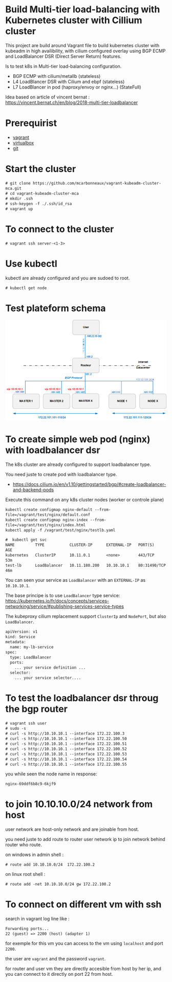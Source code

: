# Build Multi-tier load-balancing with Kubernetes cluster with Cillium cluster 


This project are build around Vagrant file to build kubernetes cluster with kubeadm in high availibility, 
with cilium configured overlay using BGP ECMP and LoadBalancer DSR (Direct Server Return) features.

Is to test k8s in Multi-tier load-balancing configuration.
- BGP ECMP with cilium/metallb (stateless)
- L4 LoadBlancer DSR with Cilium and ebpf (stateless)
- L7 LoadBlancer in pod (haproxy/envoy or nginx...) (StateFull)

Idea based on article of vincent bernat : 
https://vincent.bernat.ch/en/blog/2018-multi-tier-loadbalancer

# Prerequirist

- [vagrant](https://www.vagrantup.com/downloads)
- [virtualbox](https://www.virtualbox.org/wiki/Downloads)
- [git](https://git-scm.com/download/win)

# Start the cluster

```
# git clone https://github.com/mcarbonneaux/vagrant-kubeadm-cluster-mca.git
# cd vagrant-kubeadm-cluster-mca
# mkdir .ssh
# ssh-keygen -f ./.ssh/id_rsa
# vagrant up
```

# To connect to the cluster

```
# vagrant ssh server-<1-3>
```

# Use kubectl

kubectl are already configured and you are sudoed to root.

```
# kubectl get node
```

# Test plateform schema

![image](schema.png)


# To create simple web pod (nginx) with loadbalancer dsr

The k8s cluster are already configured to support loadbalancer type.

You need juste to create pod with loadbalancer type.

- https://docs.cilium.io/en/v1.10/gettingstarted/bgp/#create-loadbalancer-and-backend-pods

Execute this command on any k8s cluster nodes (worker or controle plane)
```
kubectl create configmap nginx-default --from-file=/vagrant/test/nginx/default.conf
kubectl create configmap nginx-index --from-file=/vagrant/test/nginx/index.html
kubectl apply -f /vagrant/test/nginx/testlb.yaml
```

```
#  kubectl get svc
NAME         TYPE           CLUSTER-IP      EXTERNAL-IP   PORT(S)        AGE
kubernetes   ClusterIP      10.11.0.1       <none>        443/TCP        53m
test-lb      LoadBalancer   10.11.180.200   10.10.10.1    80:31490/TCP   46m
```

You can seen your service as `LoadBalancer` with an `EXTERNAL-IP` as `10.10.10.1`.

The base principe is to use `LoadBalancer` type service:
https://kubernetes.io/fr/docs/concepts/services-networking/service/#publishing-services-service-types

The kubeproxy cilium replacement support `ClusterIp` and `NodePort`, but also `LoadBalancer`.

```
apiVersion: v1
kind: Service
metadata:
  name: my-lb-service
spec:
  type: LoadBalancer
  ports:
    ... your service definition ...
  selector:
    ... your service selector....
```

# To test the loadbalancer dsr throug the bgp router

```
# vagrant ssh user
# sudo -s
# curl -s http://10.10.10.1 --interface 172.22.100.3
# curl -s http://10.10.10.1 --interface 172.22.100.50
# curl -s http://10.10.10.1 --interface 172.22.100.51
# curl -s http://10.10.10.1 --interface 172.22.100.52
# curl -s http://10.10.10.1 --interface 172.22.100.53
# curl -s http://10.10.10.1 --interface 172.22.100.54
# curl -s http://10.10.10.1 --interface 172.22.100.55
```

you while seen the node name in response:
```
nginx-69ddf6b8c9-6kjf9
```

# to join 10.10.10.0/24 network from host

user network are host-only network and are joinable from host.

you need juste to add route to router user network ip to join network behind router who route.

on windows in admin shell :
```
# route add 10.10.10.0/24  172.22.100.2
```

on linux root shell :
```
# route add -net 10.10.10.0/24 gw 172.22.100.2
```

# To connect on different vm with ssh

search in vagrant log line like :
```
Forwarding ports...                      
22 (guest) => 2200 (host) (adapter 1)    
```

for exemple for this vm you can access to the vm using `localhost` and port `2200`.

the user are `vagrant` and the password `vagrant`.

for router and user vm they are directly accesible from host by her ip, and you can connect to it directly on port 22 from host.
